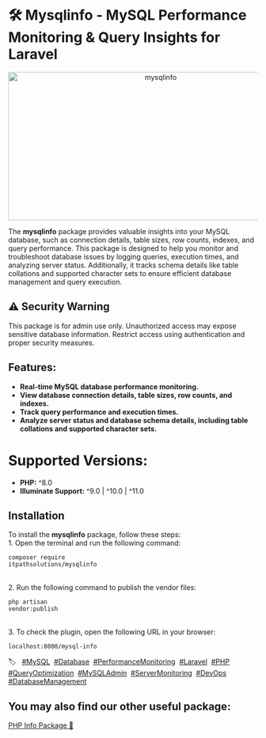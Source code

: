 # 🛠️ Mysqlinfo - MySQL Performance Monitoring & Query Insights for Laravel  

<p align="center">
  <img src="https://raw.githubusercontent.com/itpathsolutions/mysqlinfo/main/assets/mysqlinfo-banner.webp" alt="mysqlinfo" width="600" height="300">
</p>  

The **mysqlinfo** package provides valuable insights into your MySQL database, such as connection details, table sizes, row counts, indexes, and query performance. This package is designed to help you monitor and troubleshoot database issues by logging queries, execution times, and analyzing server status. Additionally, it tracks schema details like table collations and supported character sets to ensure efficient database management and query execution.  

## **⚠️ Security Warning**
This package is for admin use only. Unauthorized access may expose sensitive database information. Restrict access using authentication and proper security measures.  

## **Features:**  
- **Real-time MySQL database performance monitoring.**  
- **View database connection details, table sizes, row counts, and indexes.**  
- **Track query performance and execution times.**  
- **Analyze server status and database schema details, including table collations and supported character sets.**  

# **Supported Versions:**  
- **PHP:** ^8.0  
- **Illuminate Support:** ^9.0 | ^10.0 | ^11.0  

## **Installation**  
To install the **mysqlinfo** package, follow these steps:  
    1. Open the terminal and run the following command:  
    <pre><code class="language-bash">composer require itpathsolutions/mysqlinfo</code></pre>   
    2. Run the following command to publish the vendor files:  
    <pre><code class="language-bash">php artisan vendor:publish</code></pre>  
    3. To check the plugin, open the following URL in your browser:  
    <pre><code class="language-bash">localhost:8000/mysql-info</code></pre>  

<p>🏷️ &nbsp;
<a href="https://packagist.org/search/?tags=mysql">#MySQL</a>&nbsp;  
<a href="https://packagist.org/search/?tags=database">#Database</a>&nbsp;  
<a href="https://packagist.org/search/?tags=performance-monitoring">#PerformanceMonitoring</a>&nbsp;  
<a href="https://packagist.org/search/?tags=laravel">#Laravel</a>&nbsp;  
<a href="https://packagist.org/search/?tags=php">#PHP</a>&nbsp;  
<a href="https://packagist.org/search/?tags=query-optimization">#QueryOptimization</a>&nbsp;  
<a href="https://packagist.org/search/?tags=mysql-admin">#MySQLAdmin</a>&nbsp;  
<a href="https://packagist.org/search/?tags=server-monitoring">#ServerMonitoring</a>&nbsp;  
<a href="https://packagist.org/search/?tags=devops">#DevOps</a>&nbsp;  
<a href="https://packagist.org/search/?tags=database-management">#DatabaseManagement</a>  
</p>  

## **You may also find our other useful package:**  
[PHP Info Package 🚀](https://packagist.org/packages/itpathsolutions/phpinfo)  